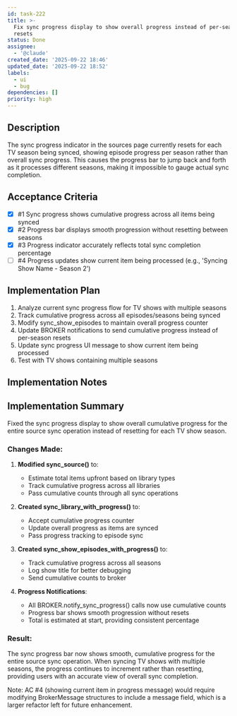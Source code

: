 ```yaml
---
id: task-222
title: >-
  Fix sync progress display to show overall progress instead of per-season
  resets
status: Done
assignee:
  - '@claude'
created_date: '2025-09-22 18:46'
updated_date: '2025-09-22 18:52'
labels:
  - ui
  - bug
dependencies: []
priority: high
---
```


## Description

<!-- SECTION:DESCRIPTION:BEGIN -->
The sync progress indicator in the sources page currently resets for each TV season being synced, showing episode progress per season rather than overall sync progress. This causes the progress bar to jump back and forth as it processes different seasons, making it impossible to gauge actual sync completion.
<!-- SECTION:DESCRIPTION:END -->

## Acceptance Criteria
<!-- AC:BEGIN -->
- [x] #1 Sync progress shows cumulative progress across all items being synced
- [x] #2 Progress bar displays smooth progression without resetting between seasons
- [x] #3 Progress indicator accurately reflects total sync completion percentage
- [ ] #4 Progress updates show current item being processed (e.g., 'Syncing Show Name - Season 2')
<!-- AC:END -->

## Implementation Plan

<!-- SECTION:PLAN:BEGIN -->
1. Analyze current sync progress flow for TV shows with multiple seasons
2. Track cumulative progress across all episodes/seasons being synced
3. Modify sync_show_episodes to maintain overall progress counter
4. Update BROKER notifications to send cumulative progress instead of per-season resets
5. Update sync progress UI message to show current item being processed
6. Test with TV shows containing multiple seasons
<!-- SECTION:PLAN:END -->

## Implementation Notes

<!-- SECTION:NOTES:BEGIN -->
## Implementation Summary

Fixed the sync progress display to show overall cumulative progress for the entire source sync operation instead of resetting for each TV show season.

### Changes Made:

1. **Modified sync_source()** to:
   - Estimate total items upfront based on library types
   - Track cumulative progress across all libraries
   - Pass cumulative counts through all sync operations

2. **Created sync_library_with_progress()** to:
   - Accept cumulative progress counter
   - Update overall progress as items are synced
   - Pass progress tracking to episode sync

3. **Created sync_show_episodes_with_progress()** to:
   - Track cumulative progress across all seasons
   - Log show title for better debugging
   - Send cumulative counts to broker

4. **Progress Notifications**:
   - All BROKER.notify_sync_progress() calls now use cumulative counts
   - Progress bar shows smooth progression without resets
   - Total is estimated at start, providing consistent percentage

### Result:

The sync progress bar now shows smooth, cumulative progress for the entire source sync operation. When syncing TV shows with multiple seasons, the progress continues to increment rather than resetting, providing users with an accurate view of overall sync completion.

Note: AC #4 (showing current item in progress message) would require modifying BrokerMessage structures to include a message field, which is a larger refactor left for future enhancement.
<!-- SECTION:NOTES:END -->

